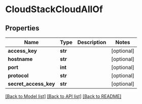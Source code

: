 # CloudStackCloudAllOf

## Properties
Name | Type | Description | Notes
------------ | ------------- | ------------- | -------------
**access_key** | **str** |  | [optional] 
**hostname** | **str** |  | [optional] 
**port** | **int** |  | [optional] 
**protocol** | **str** |  | [optional] 
**secret_access_key** | **str** |  | [optional] 

[[Back to Model list]](../README.md#documentation-for-models) [[Back to API list]](../README.md#documentation-for-api-endpoints) [[Back to README]](../README.md)


